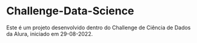 # Challenge-Data-Science

Este é um projeto desenvolvido dentro do Challenge de Ciência de Dados da Alura, iniciado em 29-08-2022.
